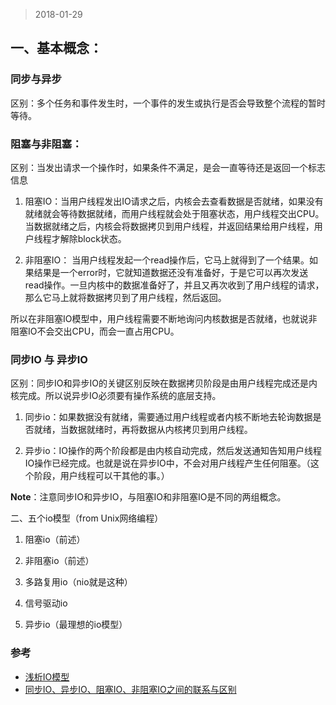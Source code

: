 >2018-01-29

## 一、基本概念： 

### 同步与异步 

区别：多个任务和事件发生时，一个事件的发生或执行是否会导致整个流程的暂时等待。 

### 阻塞与非阻塞： 

区别：当发出请求一个操作时，如果条件不满足，是会一直等待还是返回一个标志信息 

1. 阻塞IO：当用户线程发出IO请求之后，内核会去查看数据是否就绪，如果没有就绪就会等待数据就绪，而用户线程就会处于阻塞状态，用户线程交出CPU。当数据就绪之后，内核会将数据拷贝到用户线程，并返回结果给用户线程，用户线程才解除block状态。 

1. 非阻塞IO： 当用户线程发起一个read操作后，它马上就得到了一个结果。如果结果是一个error时，它就知道数据还没有准备好，于是它可以再次发送read操作。一旦内核中的数据准备好了，并且又再次收到了用户线程的请求，那么它马上就将数据拷贝到了用户线程，然后返回。 

所以在非阻塞IO模型中，用户线程需要不断地询问内核数据是否就绪，也就说非阻塞IO不会交出CPU，而会一直占用CPU。 

 

### 同步IO 与 异步IO 

区别：同步IO和异步IO的关键区别反映在数据拷贝阶段是由用户线程完成还是内核完成。所以说异步IO必须要有操作系统的底层支持。 

1. 同步io：如果数据没有就绪，需要通过用户线程或者内核不断地去轮询数据是否就绪，当数据就绪时，再将数据从内核拷贝到用户线程。 

1. 异步io：IO操作的两个阶段都是由内核自动完成，然后发送通知告知用户线程IO操作已经完成。也就是说在异步IO中，不会对用户线程产生任何阻塞。（这个阶段，用户线程可以干其他的事。） 

**Note**：注意同步IO和异步IO，与阻塞IO和非阻塞IO是不同的两组概念。 

二、五个io模型（from Unix网络编程） 

1. 阻塞io（前述） 

1. 非阻塞io（前述） 

1. 多路复用io（nio就是这种） 

1. 信号驱动io 

1. 异步io（最理想的io模型）



### 参考

- [浅析IO模型](http://www.cnblogs.com/dolphin0520/p/3916526.html)
- [同步IO、异步IO、阻塞IO、非阻塞IO之间的联系与区别](https://www.cnblogs.com/euphie/p/6376508.html)